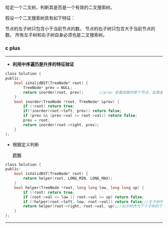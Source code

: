 给定一个二叉树，判断其是否是一个有效的二叉搜索树。

假设一个二叉搜索树具有如下特征：

节点的左子树只包含小于当前节点的数。
节点的右子树只包含大于当前节点的数。
所有左子树和右子树自身必须也是二叉搜索树。

### c plus
***
* **利用中序遍历是升序的特征验证**
```c
class Solution {
public:
    bool isValidBST(TreeNode* root) {
        TreeNode* prev = NULL;
        return inorder(root, prev);       //prev 是最前面的那个节点，如果是传值的话，这里应该传最小值。要保存节点指针供上一层使用，所以用指针引用。
    }
    bool inorder(TreeNode *root, TreeNode* &prev) {
        if (!root) return true;
        if(!inorder(root->left, prev)) return false;
        if (prev && (prev->val >= root->val)) return false;
        prev = root;
        return inorder(root->right, prev);
    }
};
```

* 根据定义判断
   
   [题解](https://leetcode-cn.com/problems/validate-binary-search-tree/solution/yi-zhang-tu-rang-ni-ming-bai-shang-xia-jie-zui-da-/)
```c
class Solution {
public:
    bool isValidBST(TreeNode* root) {
        return helper(root, LONG_MIN, LONG_MAX); 
    }
    bool helper(TreeNode *root, long long low, long long up) {
        if (!root) return true;
        if (root->val <= low || root->val >= up) return false;
        if (!helper(root->left, low, root->val)) return false;//左子树作为下个子树的上限
        return helper(root->right, root->val, up);//右子树作为下个子树的下限
    }
};

```

***